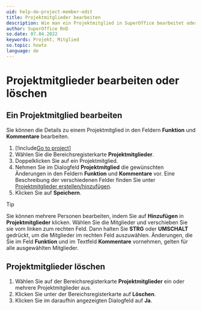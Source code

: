 ```yaml
---
uid: help-de-project-member-edit
title: Projektmitglieder bearbeiten
description: Wie man ein Projektmitglied in SuperOffice bearbeitet oder löscht.
author: SuperOffice RnD
so.date: 07.04.2022
keywords: Projekt, Mitglied
so.topic: howto
language: de
---
```


# Projektmitglieder bearbeiten oder löschen

## Ein Projektmitglied bearbeiten

Sie können die Details zu einem Projektmitglied in den Feldern **Funktion** und **Kommentare** bearbeiten.

1. [!include[Go to project](../includes/goto-project.md)]
2. Wählen Sie die Bereichsregisterkarte **Projektmitglieder**.
3. Doppelklicken Sie auf ein Projektmitglied.
4. Nehmen Sie im Dialogfeld **Projektmitglied** die gewünschten Änderungen in den Feldern **Funktion** und **Kommentare** vor. Eine Beschreibung der verschiedenen Felder finden Sie unter [Projektmitglieder erstellen/hinzufügen][1].
5. Klicken Sie auf **Speichern**.

> [!TIP]
> Sie können mehrere Personen bearbeiten, indem Sie auf **Hinzufügen** in **Projektmitglieder** klicken. Wählen Sie die Mitglieder und verschieben Sie sie vom linken zum rechten Feld. Dann halten Sie **STRG** oder **UMSCHALT** gedrückt, um die Mitglieder im rechten Feld auszuwählen. Änderungen, die Sie im Feld **Funktion** und im Textfeld **Kommentare** vornehmen, gelten für alle ausgewählten Mitglieder.

## Projektmitglieder löschen

1. Wählen Sie auf der Bereichsregisterkarte **Projektmitglieder** ein oder mehrere Projektmitglieder aus.
2. Klicken Sie unter der Bereichsregisterkarte auf **Löschen**.
3. Klicken Sie im daraufhin angezeigten Dialogfeld auf **Ja**.

<!-- Referenced links -->
[1]: add.md

<!-- Referenced images -->
